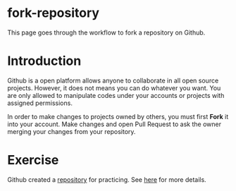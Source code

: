 # fork-repository

This page goes through the workflow to fork a repository on Github.

# Introduction

Github is a open platform allows anyone to collaborate in all open source projects. However, it does not means you can do whatever you want. You are only allowed to manipulate codes under your accounts or projects with assigned permissions. 

In order to make changes to projects owned by others, you must first **Fork** it into your account. Make changes and open Pull Request to ask the owner merging your changes from your repository.

# Exercise

Github created a [repository](https://github.com/octocat/Spoon-Knife) for practicing. See [here](https://docs.github.com/en/github/getting-started-with-github/fork-a-repo) for more details.
